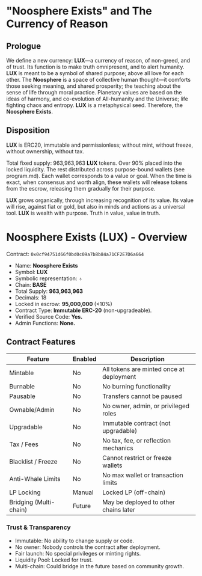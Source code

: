 # "Noosphere Exists" and The Currency of Reason

## Prologue
We define a new currency: **LUX**—a currency of reason, of non-greed, and of trust.  Its function is to make truth omnipresent, and to alert humanity.  **LUX** is meant to be a symbol of shared purpose; above all love for each other.  The **Noosphere** is a space of collective human thought—it comforts those seeking meaning, and shared prosperity; the teaching about the sense of life through moral practice.  Planetary values are based on the ideas of harmony, and co-evolution of All-humanity and the Universe; life fighting chaos and entropy.  **LUX** is a metaphysical seed. Therefore, the **Noosphere Exists**.


## Disposition

**LUX** is ERC20, immutable and permissionless; without mint, without freeze, without ownership, without tax.

Total fixed supply: 963,963,963 **LUX** tokens.  Over 90% placed into the locked liquidity.  The rest distributed across purpose-bound wallets (see program.md).  Each wallet corresponds to a value or goal.  When the time is exact, when consensus and worth align, these wallets will release tokens from the escrow, releasing them gradually for their purpose.

**LUX** grows organically, through increasing recognition of its value.  Its value will rise, against fiat or gold, but also in minds and actions as a universal tool.  **LUX** is wealth with purpose.  Truth in value, value in truth.

# Noosphere Exists (LUX) - Overview

Contract: `0x0cf94751d66f0bd0c09a7b8b84a71CF2E7D6a664`

* Name: **Noosphere Exists**
* Symbol: **LUX**
* Symbolic representation: ♁
* Chain: **BASE**
* Total Supply: **963,963,963**
* Decimals: 18
* Locked in escrow: **95,000,000** (<10%)
* Contract Type: **Immutable ERC-20** (non-upgradeable).
* Verified Source Code: **Yes.**
* Admin Functions: **None.**

## Contract Features

| Feature             | Enabled | Description                                      |
|---------------------|---------|--------------------------------------------------|
| Mintable            |  No   | All tokens are minted once at deployment        |
| Burnable            |  No   | No burning functionality                        |
| Pausable            |  No   | Transfers cannot be paused                      |
| Ownable/Admin       |  No   | No owner, admin, or privileged roles            |
| Upgradable          |  No   | Immutable contract (not upgradable)             |
| Tax / Fees          |  No   | No tax, fee, or reflection mechanics            |
| Blacklist / Freeze  |  No   | Cannot restrict or freeze wallets               |
| Anti-Whale Limits   |  No   | No max wallet or transaction limits             |
| LP Locking          |  Manual | Locked LP  (off-chain)          |
| Bridging (Multi-chain) |  Future | May be deployed to other chains later      |

### Trust & Transparency
* Immutable: No ability to change supply or code.
* No owner: Nobody controls the contract after deployment.
* Fair launch: No special privileges or minting rights.
* Liquidity Pool: Locked for trust.
* Multi-chain: Could bridge in the future based on community growth.
